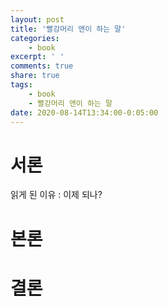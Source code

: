 ```yaml
---
layout: post
title: '빨강머리 앤이 하는 말'
categories:
    - book
excerpt: ' '
comments: true
share: true
tags:
    - book
    - 빨강머리 앤이 하는 말
date: 2020-08-14T13:34:00-0:05:00
---
```


# 서론
읽게 된 이유 : 이제 되나?
# 본론

# 결론